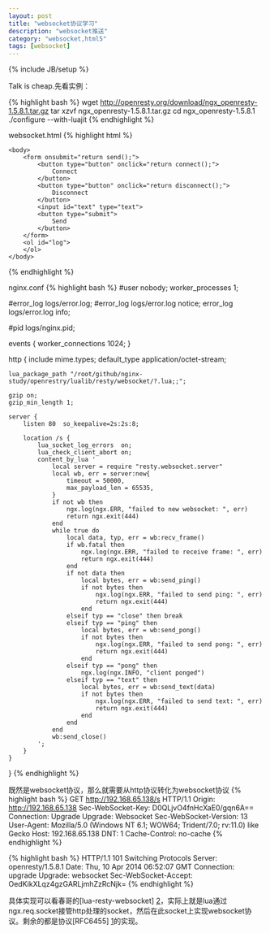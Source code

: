 ```yaml
---
layout: post
title: "websocket协议学习"
description: "websocket推送"
category: "websocket,html5"
tags: [websocket]
---
```

{% include JB/setup %}


Talk is cheap.先看实例：

{% highlight bash %}
wget http://openresty.org/download/ngx_openresty-1.5.8.1.tar.gz
tar xzvf ngx_openresty-1.5.8.1.tar.gz
cd ngx_openresty-1.5.8.1
./configure --with-luajit
{% endhighlight %}

websocket.html
{% highlight html %}
<html>
    <head>
        <script>
            var ws = null;
            function connect() {
                if (ws !== null) return log('already connected');
                ws = new WebSocket('ws://192.168.65.138/s');
                ws.onopen = function() {
                    log('connected');
                };
                ws.onerror = function(error) {
                    log('error:' + error);
                };
                ws.onmessage = function(e) {
                    log('recv: ' + e.data);
                };
                ws.onclose = function() {
                    log('disconnected');
                    ws = null;
                };
                return false;
            }
            function disconnect() {
                if (ws === null) return log('already disconnected');
                ws.close();
                return false;
            }
            function send() {
                if (ws === null) return log('please connect first');
                var text = document.getElementById('text').value;
                document.getElementById('text').value = "";
                log('send: ' + text);
                ws.send(text);
                return false;
            }
            function log(text) {
                var li = document.createElement('li');
                li.appendChild(document.createTextNode(text));
                document.getElementById('log').appendChild(li);
                return false;
            }
        </script>
    </head>
    
    <body>
        <form onsubmit="return send();">
            <button type="button" onclick="return connect();">
                Connect
            </button>
            <button type="button" onclick="return disconnect();">
                Disconnect
            </button>
            <input id="text" type="text">
            <button type="submit">
                Send
            </button>
        </form>
        <ol id="log">
        </ol>
    </body>

</html>
{% endhighlight %}

nginx.conf
{% highlight bash %}
#user  nobody;
worker_processes  1;

#error_log  logs/error.log;
#error_log  logs/error.log  notice;
error_log  logs/error.log  info;

#pid        logs/nginx.pid;


events {
    worker_connections  1024;
}



http {
    include       mime.types;
    default_type  application/octet-stream;

    lua_package_path "/root/github/nginx-study/openrestry/lualib/resty/websocket/?.lua;;";

    gzip on;
    gzip_min_length 1;
 
    server {
        listen 80  so_keepalive=2s:2s:8;

        location /s {
            lua_socket_log_errors  on;
            lua_check_client_abort on;
            content_by_lua '
                local server = require "resty.websocket.server"
                local wb, err = server:new{
                    timeout = 50000,
                    max_payload_len = 65535,
                }
                if not wb then
                    ngx.log(ngx.ERR, "failed to new websocket: ", err)
                    return ngx.exit(444)
                end
                while true do
                    local data, typ, err = wb:recv_frame()
                    if wb.fatal then
                        ngx.log(ngx.ERR, "failed to receive frame: ", err)
                        return ngx.exit(444)
                    end
                    if not data then
                        local bytes, err = wb:send_ping()
                        if not bytes then
                            ngx.log(ngx.ERR, "failed to send ping: ", err)
                            return ngx.exit(444)
                        end
                    elseif typ == "close" then break
                    elseif typ == "ping" then
                        local bytes, err = wb:send_pong()
                        if not bytes then
                            ngx.log(ngx.ERR, "failed to send pong: ", err)
                            return ngx.exit(444)
                        end
                    elseif typ == "pong" then
                        ngx.log(ngx.INFO, "client ponged")
                    elseif typ == "text" then
                        local bytes, err = wb:send_text(data)
                        if not bytes then
                            ngx.log(ngx.ERR, "failed to send text: ", err)
                            return ngx.exit(444)
                        end
                    end
                end
                wb:send_close()
            ';
        }
    }
}
{% endhighlight %}

既然是websocket协议，那么就需要从http协议转化为websocket协议
{% highlight bash %}
GET http://192.168.65.138/s HTTP/1.1
Origin: http://192.168.65.138
Sec-WebSocket-Key: D0QLjvO4fnHcXaE0/gqn6A==
Connection: Upgrade
Upgrade: Websocket
Sec-WebSocket-Version: 13
User-Agent: Mozilla/5.0 (Windows NT 6.1; WOW64; Trident/7.0; rv:11.0) like Gecko
Host: 192.168.65.138
DNT: 1
Cache-Control: no-cache
{% endhighlight %}

{% highlight bash %}
HTTP/1.1 101 Switching Protocols
Server: openresty/1.5.8.1
Date: Thu, 10 Apr 2014 06:52:07 GMT
Connection: upgrade
Upgrade: websocket
Sec-WebSocket-Accept: OedKikXLqz4gzGARLjmhZzRcNjk=
{% endhighlight %}

具体实现可以看春哥的[lua-resty-websocket] [2]，实际上就是lua通过ngx.req.socket接管http处理的socket，然后在此socket上实现websocket协议。剩余的都是协议[RFC6455] [1]的实现。


[1]: http://tools.ietf.org/html/rfc6455
[2]: https://github.com/agentzh/lua-resty-websocket